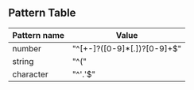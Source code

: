 ## Pattern Table

| Pattern name  | Value                         |
| ------------- | ----------------------------- |
| number        | "^[+-]?([0-9]*[.])?[0-9]+$"   |
| string        | "^(\"|\').*(\"|\')$"          |
| character     | "^\'.\'$"                     |
